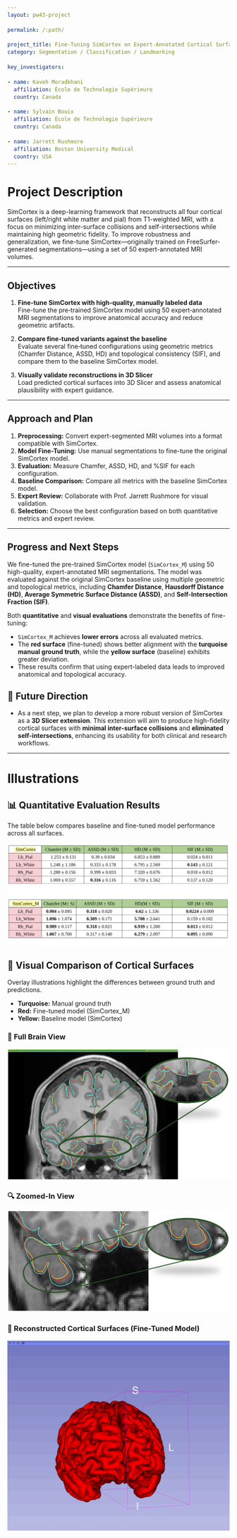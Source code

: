 ```yaml
---
layout: pw43-project

permalink: /:path/

project_title: Fine-Tuning SimCortex on Expert-Annotated Cortical Surfaces for Enhanced Topological Accuracy
category: Segmentation / Classification / Landmarking

key_investigators:

- name: Kaveh Moradkhani
  affiliation: École de Technologie Supérieure
  country: Canada

- name: Sylvain Bouix
  affiliation: École de Technologie Supérieure
  country: Canada

- name: Jarrett Rushmore
  affiliation: Boston University Medical
  country: USA
---
```


# Project Description

SimCortex is a deep-learning framework that reconstructs all four cortical surfaces (left/right white matter and pial) from T1-weighted MRI, with a focus on minimizing inter-surface collisions and self-intersections while maintaining high geometric fidelity. To improve robustness and generalization, we fine-tune SimCortex—originally trained on FreeSurfer-generated segmentations—using a set of 50 expert-annotated MRI volumes.

---

## Objectives

1. **Fine‐tune SimCortex with high‐quality, manually labeled data**  
   Fine-tune the pre‐trained SimCortex model using 50 expert‐annotated MRI segmentations to improve anatomical accuracy and reduce geometric artifacts.

2. **Compare fine‐tuned variants against the baseline**  
   Evaluate several fine‐tuned configurations using geometric metrics (Chamfer Distance, ASSD, HD) and topological consistency (SIF), and compare them to the baseline SimCortex model.

3. **Visually validate reconstructions in 3D Slicer**  
   Load predicted cortical surfaces into 3D Slicer and assess anatomical plausibility with expert guidance.

---

## Approach and Plan

1. **Preprocessing:** Convert expert-segmented MRI volumes into a format compatible with SimCortex.
2. **Model Fine-Tuning:** Use manual segmentations to fine-tune the original SimCortex model.
3. **Evaluation:** Measure Chamfer, ASSD, HD, and %SIF for each configuration.
4. **Baseline Comparison:** Compare all metrics with the baseline SimCortex model.
5. **Expert Review:** Collaborate with Prof. Jarrett Rushmore for visual validation.
6. **Selection:** Choose the best configuration based on both quantitative metrics and expert review.

---

## Progress and Next Steps

We fine-tuned the pre-trained SimCortex model (`SimCortex_M`) using 50 high-quality, expert-annotated MRI segmentations. The model was evaluated against the original SimCortex baseline using multiple geometric and topological metrics, including **Chamfer Distance**, **Hausdorff Distance (HD)**, **Average Symmetric Surface Distance (ASSD)**, and **Self-Intersection Fraction (SIF)**.

Both **quantitative** and **visual evaluations** demonstrate the benefits of fine-tuning:

- `SimCortex_M` achieves **lower errors** across all evaluated metrics.
- The **red surface** (fine-tuned) shows better alignment with the **turquoise manual ground truth**, while the **yellow surface** (baseline) exhibits greater deviation.
- These results confirm that using expert-labeled data leads to improved anatomical and topological accuracy.

## 🚀 Future Direction
-  As a next step, we plan to develop a more robust version of SimCortex as a **3D Slicer extension**. This extension will aim to produce high-fidelity cortical surfaces with **minimal inter-surface collisions** and **eliminated self-intersections**, enhancing its usability for both clinical and research workflows.
---

# Illustrations

## 📊 Quantitative Evaluation Results

The table below compares baseline and fine-tuned model performance across all surfaces.

![Quantitative Comparison Table](comparison_table.png)

## 🧠 Visual Comparison of Cortical Surfaces

Overlay illustrations highlight the differences between ground truth and predictions.

- **Turquoise:** Manual ground truth
- **Red:** Fine-tuned model (SimCortex_M)
- **Yellow:** Baseline model (SimCortex)

###  🧩 Full Brain View

![Zoomed-In Surface Overlay](visual_results_1.png)

### 🔍 Zoomed-In View

![Whole-Brain Surface Overlay](visual_results_3.png)

###  🧠 Reconstructed Cortical Surfaces (Fine-Tuned Model)
![Whole-Brain Surface Overlay](Reconstracted_Surfaces_1.png)
